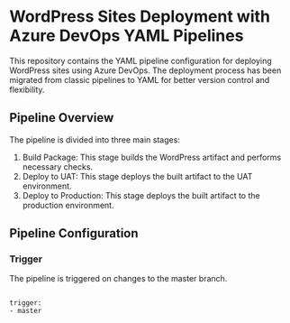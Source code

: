 # WordPress Sites Deployment with Azure DevOps YAML Pipelines

This repository contains the YAML pipeline configuration for deploying WordPress sites using Azure DevOps. The deployment process has been migrated from classic pipelines to YAML for better version control and flexibility.

## Pipeline Overview
The pipeline is divided into three main stages:

1. Build Package: This stage builds the WordPress artifact and performs necessary checks.
2. Deploy to UAT: This stage deploys the built artifact to the UAT environment.
3. Deploy to Production: This stage deploys the built artifact to the production environment.

## Pipeline Configuration
### Trigger
The pipeline is triggered on changes to the master branch.

````

trigger:
- master

````
